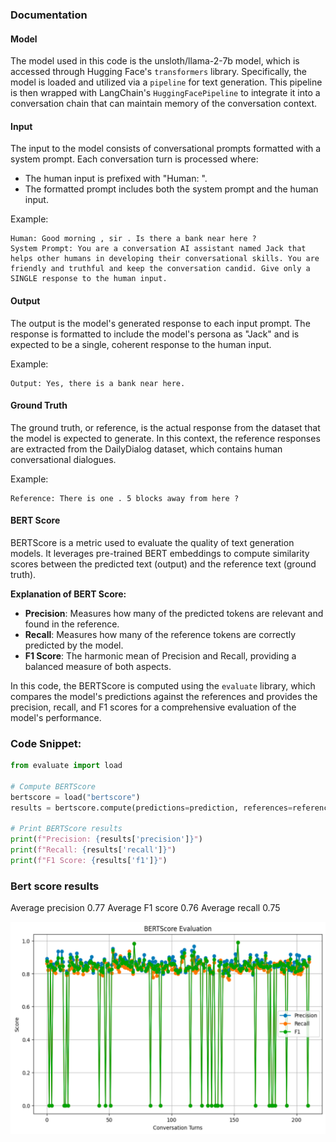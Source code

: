 ### Documentation

#### Model
The model used in this code is the unsloth/llama-2-7b model, which is accessed through Hugging Face's `transformers` library. Specifically, the model is loaded and utilized via a `pipeline` for text generation. This pipeline is then wrapped with LangChain's `HuggingFacePipeline` to integrate it into a conversation chain that can maintain memory of the conversation context.

#### Input
The input to the model consists of conversational prompts formatted with a system prompt. Each conversation turn is processed where:
- The human input is prefixed with "Human: ".
- The formatted prompt includes both the system prompt and the human input.

Example:
```
Human: Good morning , sir . Is there a bank near here ? 
System Prompt: You are a conversation AI assistant named Jack that helps other humans in developing their conversational skills. You are friendly and truthful and keep the conversation candid. Give only a SINGLE response to the human input.
```

#### Output
The output is the model's generated response to each input prompt. The response is formatted to include the model's persona as "Jack" and is expected to be a single, coherent response to the human input.

Example:
```
Output: Yes, there is a bank near here.
```
#### Ground Truth
The ground truth, or reference, is the actual response from the dataset that the model is expected to generate. In this context, the reference responses are extracted from the DailyDialog dataset, which contains human conversational dialogues.

Example:
```
Reference: There is one . 5 blocks away from here ? 
```

#### BERT Score
BERTScore is a metric used to evaluate the quality of text generation models. It leverages pre-trained BERT embeddings to compute similarity scores between the predicted text (output) and the reference text (ground truth). 

**Explanation of BERT Score:**
- **Precision**: Measures how many of the predicted tokens are relevant and found in the reference.
- **Recall**: Measures how many of the reference tokens are correctly predicted by the model.
- **F1 Score**: The harmonic mean of Precision and Recall, providing a balanced measure of both aspects.

In this code, the BERTScore is computed using the `evaluate` library, which compares the model's predictions against the references and provides the precision, recall, and F1 scores for a comprehensive evaluation of the model's performance.

###  Code Snippet:
```python
from evaluate import load

# Compute BERTScore
bertscore = load("bertscore")
results = bertscore.compute(predictions=prediction, references=reference, lang="en")

# Print BERTScore results
print(f"Precision: {results['precision']}")
print(f"Recall: {results['recall']}")
print(f"F1 Score: {results['f1']}")
```

### Bert score results
Average precision 0.77
Average F1 score 0.76
Average recall 0.75


![alt text](image.png)